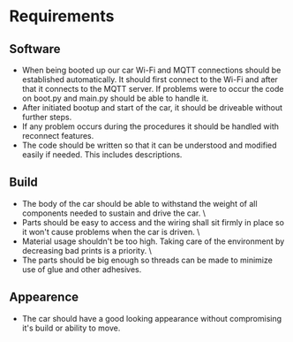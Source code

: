 # Requirements

## Software
* When being booted up our car Wi-Fi and MQTT connections should be established automatically. It should first connect to the Wi-Fi and after that it connects to the MQTT server. If problems were to occur the code on boot.py and main.py should be able to handle it.  
* After initiated bootup and start of the car, it should be driveable without further steps.  
* If any problem occurs during the procedures it should be handled with reconnect features.  
* The code should be written so that it can be understood and modified easily if needed. This includes descriptions.

## Build
* The body of the car should be able to withstand the weight of all components needed to sustain and drive the car.  \
* Parts should be easy to access and the wiring shall sit firmly in place so it won't cause problems when the car is driven.  \
* Material usage shouldn't be too high. Taking care of the environment by decreasing bad prints is a priority.  \
* The parts should be big enough so threads can be made to minimize use of glue and other adhesives. 

## Appearence
* The car should have a good looking appearance without compromising it's build or ability to move.


